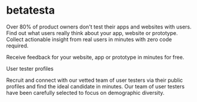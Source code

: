 # betatesta

Over 80% of product owners don't test their apps and websites with users. Find out what users really think about your app, website or prototype. Collect actionable insight from real users in minutes with zero code required. 

Receive feedback for your website, app or prototype in minutes for free.


User tester profiles

Recruit and connect with our vetted team of user testers via their public profiles and find the ideal candidate in minutes. Our team of user testers have been carefully selected to focus on demographic diversity.

